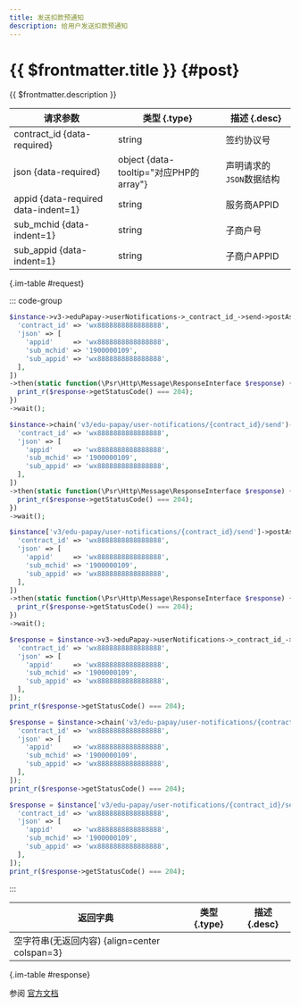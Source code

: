 ```yaml
---
title: 发送扣款预通知
description: 给用户发送扣款预通知
---
```


# {{ $frontmatter.title }} {#post}

{{ $frontmatter.description }}

| 请求参数 | 类型 {.type} | 描述 {.desc}
| --- | --- | ---
| contract_id {data-required} | string | 签约协议号
| json {data-required} | object {data-tooltip="对应PHP的array"} | 声明请求的`JSON`数据结构
| appid {data-required data-indent=1} | string | 服务商APPID
| sub_mchid {data-indent=1} | string | 子商户号
| sub_appid {data-indent=1} | string | 子商户APPID

{.im-table #request}

::: code-group

```php [异步纯链式]
$instance->v3->eduPapay->userNotifications->_contract_id_->send->postAsync([
  'contract_id' => 'wx8888888888888888',
  'json' => [
    'appid'     => 'wx8888888888888888',
    'sub_mchid' => '1900000109',
    'sub_appid' => 'wx8888888888888888',
  ],
])
->then(static function(\Psr\Http\Message\ResponseInterface $response) {
  print_r($response->getStatusCode() === 204);
})
->wait();
```

```php [异步声明式]
$instance->chain('v3/edu-papay/user-notifications/{contract_id}/send')->postAsync([
  'contract_id' => 'wx8888888888888888',
  'json' => [
    'appid'     => 'wx8888888888888888',
    'sub_mchid' => '1900000109',
    'sub_appid' => 'wx8888888888888888',
  ],
])
->then(static function(\Psr\Http\Message\ResponseInterface $response) {
  print_r($response->getStatusCode() === 204);
})
->wait();
```

```php [异步属性式]
$instance['v3/edu-papay/user-notifications/{contract_id}/send']->postAsync([
  'contract_id' => 'wx8888888888888888',
  'json' => [
    'appid'     => 'wx8888888888888888',
    'sub_mchid' => '1900000109',
    'sub_appid' => 'wx8888888888888888',
  ],
])
->then(static function(\Psr\Http\Message\ResponseInterface $response) {
  print_r($response->getStatusCode() === 204);
})
->wait();
```

```php [同步纯链式]
$response = $instance->v3->eduPapay->userNotifications->_contract_id_->send->post([
  'contract_id' => 'wx8888888888888888',
  'json' => [
    'appid'     => 'wx8888888888888888',
    'sub_mchid' => '1900000109',
    'sub_appid' => 'wx8888888888888888',
  ],
]);
print_r($response->getStatusCode() === 204);
```

```php [同步声明式]
$response = $instance->chain('v3/edu-papay/user-notifications/{contract_id}/send')->post([
  'contract_id' => 'wx8888888888888888',
  'json' => [
    'appid'     => 'wx8888888888888888',
    'sub_mchid' => '1900000109',
    'sub_appid' => 'wx8888888888888888',
  ],
]);
print_r($response->getStatusCode() === 204);
```

```php [同步属性式]
$response = $instance['v3/edu-papay/user-notifications/{contract_id}/send']->post([
  'contract_id' => 'wx8888888888888888',
  'json' => [
    'appid'     => 'wx8888888888888888',
    'sub_mchid' => '1900000109',
    'sub_appid' => 'wx8888888888888888',
  ],
]);
print_r($response->getStatusCode() === 204);
```

:::

| 返回字典 | 类型 {.type} | 描述 {.desc}
| --- | --- | ---
| 空字符串(无返回内容) {align=center colspan=3}

{.im-table #response}

参阅 [官方文档](https://pay.weixin.qq.com/wiki/doc/apiv3/Offline/apis/chapter5_2_6.shtml)
